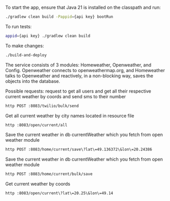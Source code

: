 To start the app, ensure that Java 21 is installed on the classpath and run:

```bash
./gradlew clean build -Pappid={api key} bootRun
```

To run tests:

```bash
appid={api key} ./gradlew clean build
```

To make changes:

```zsh
./build-and-deploy
```

The service consists of 3 modules: Homeweather, Openweather, and Config.
Openweather connects to openweathermap.org, and Homeweather talks to
Openweather and reactively, in a non-blocking way, saves the
objects into the database.

Possible requests:
request to get all users and get all their respective current weather by
coords and send sms to their number

```bash
http POST :8083/twilio/bulk/send  
```

Get all current weather by city names located in resource file

```bash
http :8083/open/current/all
```

Save the current weather in db currentWeather which you fetch from open weather module

```bash
http POST :8083/home/current/save\?lat\=49.136372\&lon\=20.24386
```

Save the current weather in db currentWeather which you fetch from open weather module

```bash
http POST :8083/home/current/bulk/save
```

Get current weather by coords

```bash
http :8083/open/current\?lat\=20.25\&lon\=49.14
```